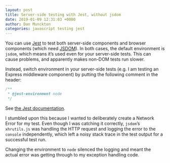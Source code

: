 ```yaml
---
layout: post
title: Server-side testing with Jest, without jsdom
date: 2019-01-09 12:31:03 +0000
author: Dan Munckton
categories: javascript testing jest
---
```


You can use [Jest](https://jestjs.io) to test both server-side components and browser components (which need [JSDOM](https://github.com/jsdom/jsdom)). In both cases, the default environment is `jsdom`, which means it’s used even for your server-side tests. This can cause problems, and apparently makes non-DOM tests run slower.

Instead, switch environment in your server-side tests (e.g. I am testing an Express middleware component) by putting the following comment in the header:

```javascript
/**
 * @jest-environment node
 */
 ```

 See [the Jest documentation](https://jestjs.io/docs/en/configuration.html#testenvironment-string).

I stumbled upon this because I wanted to deliberately create a Network Error for my test. Even though I was catching it correctly, `jsdom`’s `xhrutils.js` was handling the HTTP request and logging the error to the `console` independently, which left a noisy stack trace in the test output for a successful test run.

Changing the environment to `node` silenced the logging and meant the actual error was getting through to my exception handling code.
